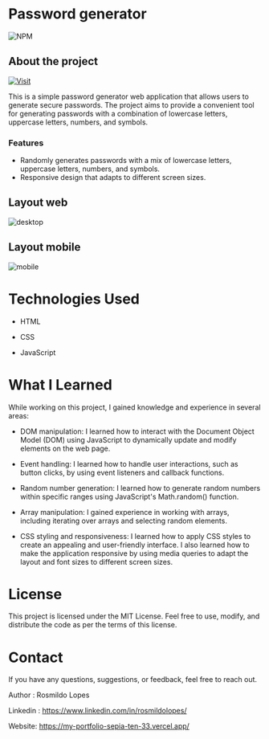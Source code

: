 # Password generator

![NPM](https://img.shields.io/npm/l/react)

## About the project

[![Visit](https://img.shields.io/badge/Visit-Demo-blue.svg)](https://password-generator-teal-eight.vercel.app/)

This is a simple password generator web application that allows users to generate secure passwords. The project aims to provide a convenient tool for generating passwords with a combination of lowercase letters, uppercase letters, numbers, and symbols.

### Features

- Randomly generates passwords with a mix of lowercase letters, uppercase letters, numbers, and symbols.
- Responsive design that adapts to different screen sizes.

## Layout web

![desktop](https://github.com/rosmildoLopes/generate-password/assets/123316625/4efc718d-f0e8-4f4e-ba20-9d11d6f0fbfc)

## Layout mobile

![mobile](https://github.com/rosmildoLopes/generate-password/assets/123316625/b47c0842-d9c5-4ee6-954d-49513e6c1127)

# Technologies Used

- HTML

- CSS

- JavaScript

# What I Learned

While working on this project, I gained knowledge and experience in several areas:

- DOM manipulation: I learned how to interact with the Document Object Model (DOM) using JavaScript to dynamically update and modify elements on the web page.

- Event handling: I learned how to handle user interactions, such as button clicks, by using event listeners and callback functions.

- Random number generation: I learned how to generate random numbers within specific ranges using JavaScript's Math.random() function.

- Array manipulation: I gained experience in working with arrays, including iterating over arrays and selecting random elements.

- CSS styling and responsiveness: I learned how to apply CSS styles to create an appealing and user-friendly interface. I also learned how to make the application responsive by using media queries to adapt the layout and font sizes to different screen sizes.

# License

This project is licensed under the MIT License. Feel free to use, modify, and distribute the code as per the terms of this license.

# Contact

If you have any questions, suggestions, or feedback, feel free to reach out.

Author : Rosmildo Lopes

Linkedin :
https://www.linkedin.com/in/rosmildolopes/

Website: https://my-portfolio-sepia-ten-33.vercel.app/
